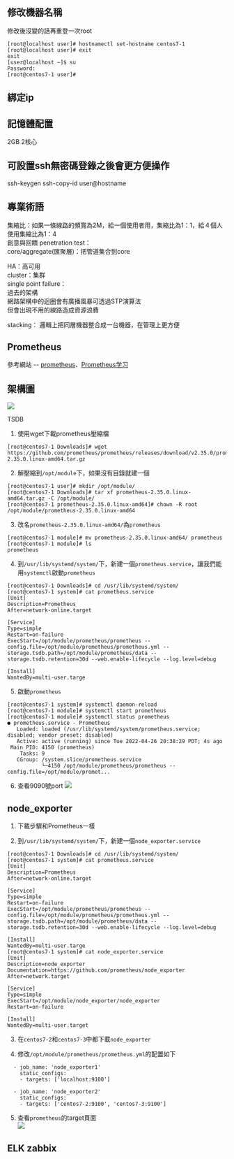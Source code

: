 ## 修改機器名稱
修改後沒變的話再重登一次root
```
[root@localhost user]# hostnamectl set-hostname centos7-1
[root@localhost user]# exit
exit
[user@localhost ~]$ su
Password: 
[root@centos7-1 user]# 
```
## 綁定ip

## 記憶體配置
2GB 
2核心

## 可設置ssh無密碼登錄之後會更方便操作
ssh-keygen
ssh-copy-id user@hostname

## 專業術語
集縮比：如果一條線路的頻寬為2M，給一個使用者用，集縮比為1：1，給４個人使用集縮比為1：4  
創意與回饋
penetration test：  
core/aggregate(匯聚層)：把管道集合到core  

HA：高可用  
cluster：集群  
single point failure：  
過去的架構  
網路架構中的迴圈會有廣播風暴可透過STP演算法  
但會出現不用的線路造成資源浪費

stacking： 邏輯上把同層機器整合成一台機器，在管理上更方便  

## Prometheus
參考網站 -- [prometheus](https://prometheus.io/download/)、[Prometheus学习](https://www.codeleading.com/article/10525895320/)
## 架構圖
![](pix/prometheus_server.png)

TSDB

1. 使用wget下載prometheus壓縮檔  
```
[root@centos7-1 Downloads]# wget https://github.com/prometheus/prometheus/releases/download/v2.35.0/prometheus-2.35.0.linux-amd64.tar.gz
```
2. 解壓縮到`/opt/module`下，如果沒有目錄就建一個
```
[root@centos7-1 user]# mkdir /opt/module/
[root@centos7-1 Downloads]# tar xf prometheus-2.35.0.linux-amd64.tar.gz -C /opt/module/ 
[root@centos7-1 prometheus-2.35.0.linux-amd64]# chown -R root /opt/module/prometheus-2.35.0.linux-amd64
```
3. 改名`prometheus-2.35.0.linux-amd64/`為`prometheus`
```
[root@centos7-1 module]# mv prometheus-2.35.0.linux-amd64/ prometheus
[root@centos7-1 module]# ls
prometheus
```
4. 到`/usr/lib/systemd/system/`下，新建一個`prometheus.service`，讓我們能用`systemctl`啟動`prometheus`
```
[root@centos7-1 Downloads]# cd /usr/lib/systemd/system/
[root@centos7-1 system]# cat prometheus.service 
[Unit]
Description=Prometheus
After=network-online.target

[Service]
Type=simple
Restart=on-failure
ExecStart=/opt/module/prometheus/prometheus --config.file=/opt/module/prometheus/prometheus.yml --storage.tsdb.path=/opt/module/prometheus/data --storage.tsdb.retention=30d --web.enable-lifecycle --log.level=debug

[Install]
WantedBy=multi-user.targe
```
5. 啟動`prometheus`
```
[root@centos7-1 system]# systemctl daemon-reload
[root@centos7-1 module]# systemctl start prometheus
[root@centos7-1 module]# systemctl status prometheus
● prometheus.service - Prometheus
   Loaded: loaded (/usr/lib/systemd/system/prometheus.service; disabled; vendor preset: disabled)
   Active: active (running) since Tue 2022-04-26 20:38:29 PDT; 4s ago
 Main PID: 4150 (prometheus)
    Tasks: 9
   CGroup: /system.slice/prometheus.service
           └─4150 /opt/module/prometheus/prometheus --config.file=/opt/module/promet...

```
6. 查看9090號port
![](pic/../pix/prometheus.png)
## node_exporter
1. 下載步驟和Prometheus一樣  

2. 到`/usr/lib/systemd/system/`下，新建一個`node_exporter.service`
```
[root@centos7-1 Downloads]# cd /usr/lib/systemd/system/
[root@centos7-1 system]# cat prometheus.service 
[Unit]
Description=Prometheus
After=network-online.target

[Service]
Type=simple
Restart=on-failure
ExecStart=/opt/module/prometheus/prometheus --config.file=/opt/module/prometheus/prometheus.yml --storage.tsdb.path=/opt/module/prometheus/data --storage.tsdb.retention=30d --web.enable-lifecycle --log.level=debug

[Install]
WantedBy=multi-user.targe
[root@centos7-1 system]# cat node_exporter.service 
[Unit]
Description=node_exporter
Documentation=https://github.com/prometheus/node_exporter
After=network.target
 
[Service]
Type=simple
ExecStart=/opt/module/node_exporter/node_exporter
Restart=on-failure

[Install]
WantedBy=multi-user.target
```
3. 在`centos7-2`和`centos7-3`中都下載`node_exporter`  

4. 修改`/opt/module/prometheus/prometheus.yml`的配置如下
```
  - job_name: 'node_exporter1'
    static_configs:
    - targets: ['localhost:9100']

  - job_name: 'node_exporter2'
    static_configs:
    - targets: ['centos7-2:9100', 'centos7-3:9100']
```
5. 查看`prometheus`的target頁面  
![](pic/../pix/prometheus_target.png)
## ELK zabbix